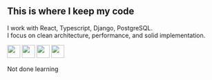 ## This is where I keep my code

I work with React, Typescript, Django, PostgreSQL.  
I focus on clean architecture, performance, and solid implementation.

<img src="https://img.shields.io/badge/react%20-%2320232a.svg?&style=for-the-badge&logo=react&logoColor=%2361DAFB" height="30"/> <img src="https://img.shields.io/badge/typescript-%23007ACC.svg?style=for-the-badge&logo=typescript&logoColor=white" height="30"/> <img src="https://img.shields.io/badge/Django-092E20?style=for-the-badge&logo=django&logoColor=green" height="30"/> <img src="https://img.shields.io/badge/postgresql-4169e1?style=for-the-badge&logo=postgresql&logoColor=white" height="30"/> 

Not done learning
